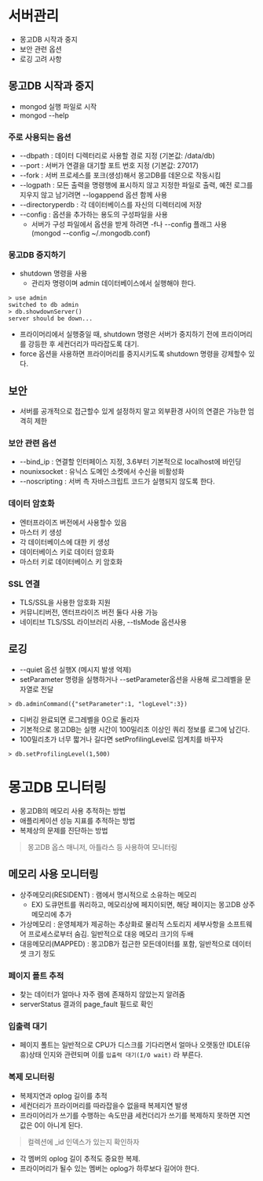 # 서버관리
- 몽고DB 시작과 중지
- 보안 관련 옵션
- 로깅 고려 사항

## 몽고DB 시작과 중지
- mongod 실행 파일로 시작
- mongod --help

### 주로 사용되는 옵션
- --dbpath : 데이터 디렉터리로 사용할 경로 지정 (기본값: /data/db)
- --port : 서버가 연결을 대기할 포트 번호 지정 (기본값: 27017)
- --fork : 서버 프로세스를 포크(생성)해서 몽고DB를 데몬으로 작동시킴
- --logpath : 모든 출력을 명령행에 표시하지 않고 지정한 파일로 출력, 예전 로그를 지우지 않고 남기려면 --logappend 옵션 함께 사용
- --directoryperdb : 각 데이터베이스를 자신의 디렉터리에 저장
- --config : 옵션을 추가하는 용도의 구성파일을 사용
  - 서버가 구성 파일에서 옵션을 받게 하려면 -f나 --config 플래그 사용 (mongod --config ~/.mongodb.conf)

### 몽고DB 중지하기
- shutdown 명령을 사용
  - 관리자 명령이며 admin 데이터베이스에서 실행해야 한다.
```
> use admin
switched to db admin
> db.showdownServer()
server should be down...
```
- 프라이머리에서 실행중일 때, shutdown 명령은 서버가 중지하기 전에 프라이머리를 강등한 후 세컨더리가 따라잡도록 대기.
- force 옵션을 사용하면 프라이머리를 중지시키도록 shutdown 명령을 강제할수 있다.

## 보안
- 서버를 공개적으로 접근할수 있게 설정하지 말고 외부환경 사이의 연결은 가능한 엄격히 제한

### 보안 관련 옵션
- --bind_ip : 연결할 인터페이스 지정, 3.6부터 기본적으로 localhost에 바인딩
- nounixsocket : 유닉스 도메인 소켓에서 수신을 비활성화
- --noscripting : 서버 측 자바스크립트 코드가 실행되지 않도록 한다.

### 데이터 암호화
- 엔터프라이즈 버전에서 사용할수 있음
- 마스터 키 생성
- 각 데이터베이스에 대한 키 생성
- 데이터베이스 키로 데이터 암호화
- 마스터 키로 데이터베이스 키 암호화

### SSL 연결
- TLS/SSL을 사용한 암호화 지원
- 커뮤니티버전, 엔터프라이즈 버전 둘다 사용 가능
- 네이티브 TLS/SSL 라이브러리 사용, --tlsMode 옵션사용

## 로깅 
- --quiet 옵션 실행X (메시지 발생 억제)
- setParameter 명령을 실행하거나 --setParameter옵션을 사용해 로그레벨을 문자열로 전달
```
> db.adminCommand({"setParameter":1, "logLevel":3})
```
- 디버깅 완료되면 로그레벨을 0으로 돌리자
- 기본적으로 몽고DB는 실행 시간이 100밀리초 이상인 쿼리 정보를 로그에 남긴다.
- 100밀리초가 너무 짧거나 길다면 setProfilingLevel로 임계치를 바꾸자
```
> db.setProfilingLevel(1,500)
```

# 몽고DB 모니터링
- 몽고DB의 메모리 사용 추적하는 방법
- 애플리케이션 성능 지표를 추적하는 방법
- 복제상의 문제를 진단하는 방법
> 몽고DB 옵스 매니저, 아틀라스 등 사용하여 모니터링

## 메모리 사용 모니터링
- 상주메모리(RESIDENT) : 램에서 명시적으로 소유하는 메모리
  - EX) 도큐먼트를 쿼리하고, 메모리상에 페지이되면, 해당 페이지는 몽고DB 상주 메모리에 추가 
- 가상메모리 : 운영체제가 제공하는 추상화로 물리적 스토리지 세부사항을 소프트웨어 프로세스로부터 숨김. 일반적으로 대응 메모리 크기의 두배
- 대응메모리(MAPPED) : 몽고DB가 접근한 모든데이터를 포함, 일반적으로 데이터셋 크기 정도

### 페이지 폴트 추적
- 찾는 데이터가 얼마나 자주 램에 존재하지 않았는지 알려줌
- serverStatus 결과의 page_fault 필드로 확인

### 입출력 대기
- 페이지 폴트는 일반적으로 CPU가 디스크를 기다리면서 얼마나 오랫동안 IDLE(유휴)상태 인지와 관련되며 이를 `입출력 대기(I/O wait)` 라 부른다.

### 복제 모니터링
- 복제지연과 oplog 길이를 추적
- 세컨더리가 프라이머리를 따라잡을수 없을때 복제지연 발생
- 프라미어리가 쓰기를 수행하는 속도만큼 세컨더리가 쓰기를 복제하지 못하면 지연값은 0이 아니게 된다.
> 컬렉션에 _id 인덱스가 있는지 확인하자
- 각 멤버의 oplog 길이 추적도 중요한 복제.
- 프라이머리가 될수 있는 멤버는 oplog가 하루보다 길어야 한다.

